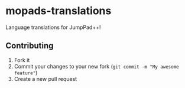 # mopads-translations
Language translations for JumpPad++!

## Contributing
1. Fork it
2. Commit your changes to your new fork (`git commit -m "My awesome feature"`)
3. Create a new pull request
